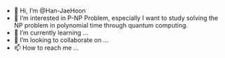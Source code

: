 - 👋 Hi, I’m @Han-JaeHoon
- 👀 I’m interested in P-NP Problem, especially I want to study solving the NP problem in polynomial time through quantum computing.
- 🌱 I’m currently learning ...
- 💞️ I’m looking to collaborate on ...
- 📫 How to reach me ...

<!---
Han-JaeHoon/Han-JaeHoon is a ✨ special ✨ repository because its `README.md` (this file) appears on your GitHub profile.
You can click the Preview link to take a look at your changes.
--->

